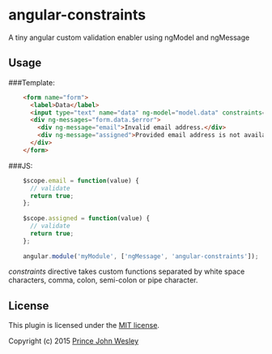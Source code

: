 # angular-constraints
A tiny angular custom validation enabler using ngModel and ngMessage

## Usage
###Template:
```html  
    <form name="form">
      <label>Data</label>
      <input type="text" name="data" ng-model="model.data" constraints="email, assigned">
      <div ng-messages="form.data.$error">
        <div ng-message="email">Invalid email address.</div>
        <div ng-message="assigned">Provided email address is not available.</div>
      </div>
    </form>
```

###JS:
```javascript
    $scope.email = function(value) {
      // validate
      return true;
    };
    
    $scope.assigned = function(value) {
      // validate
      return true;
    };    
    
    angular.module('myModule', ['ngMessage', 'angular-constraints']);
```

*constraints* directive takes custom functions separated by white space characters, comma, colon, semi-colon or pipe character.

## License
This plugin is licensed under the [MIT license](https://github.com/princejwesley/angular-constraints/blob/master/LICENSE).

Copyright (c) 2015 [Prince John Wesley](http://www.toolitup.com)
